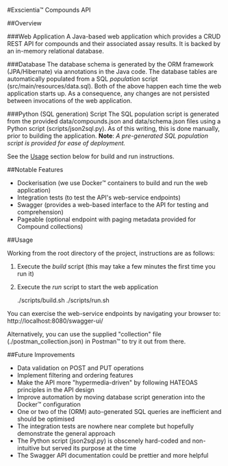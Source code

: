 #Exscientia&trade; Compounds API

##Overview

###Web Application
A Java-based web application which provides a CRUD REST API for compounds and their 
associated assay results. It is backed by an in-memory relational database.

###Database
The database schema is generated by the ORM framework (JPA/Hibernate) via annotations in the 
Java code. 
The database tables are automatically populated from a SQL _population_ script (src/main/resources/data.sql).
Both of the above happen each time the web application starts up.
As a consequence, any changes are not persisted between invocations of the web application.

###Python (SQL generation) Script
The SQL population script is generated from the provided data/compounds.json and 
data/schema.json files using a Python script (scripts/json2sql.py). As of this 
writing, this is done manually, prior to building the application. __Note__: _A pre-generated 
SQL population script is provided for ease of deployment._

See the [Usage](#usage) section below for build and run instructions.

##Notable Features

- Dockerisation (we use Docker&trade; containers to build and run the web application)
- Integration tests (to test the API's web-service endpoints)
- Swagger (provides a web-based interface to the API for testing and comprehension)
- Pageable (optional endpoint with paging metadata provided for Compound collections)


<div id="usage"></div>

##Usage

Working from the root directory of the project, instructions are as follows:

1. Execute the _build_ script (this may take a few minutes the first time you run it)
2. Execute the _run_ script to start the web application


    ./scripts/build.sh
    ./scripts/run.sh

You can exercise the web-service endpoints by navigating your browser to:
http://localhost:8080/swagger-ui/

Alternatively, you can use the supplied "collection" file (./postman_collection.json) in Postman&trade; to try it out from there.

##Future Improvements

- Data validation on POST and PUT operations 
- Implement filtering and ordering features
- Make the API more "hypermedia-driven" by following HATEOAS principles in the API design 
- Improve automation by moving database script generation into the Docker&trade; configuration
- One or two of the (ORM) auto-generated SQL queries are inefficient and should be optimised
- The integration tests are nowhere near complete but hopefully demonstrate the general approach
- The Python script (json2sql.py) is obscenely hard-coded and non-intuitive but served its purpose at the time
- The Swagger API documentation could be prettier and more helpful